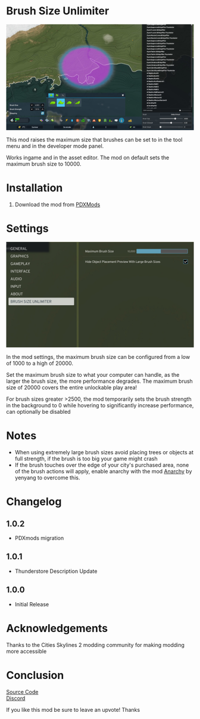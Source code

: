 # Brush Size Unlimiter

![Brush Ingame](https://raw.githubusercontent.com/Cgameworld/BrushSizeUnlimiter/master/Properties/Gallery1.jpg)

This mod raises the maximum size that brushes can be set to in the tool menu and in the developer mode panel. 

Works ingame and in the asset editor. The mod on default sets the maximum brush size to 10000. 

# Installation
1) Download the mod from [PDXMods](https://mods.paradoxplaza.com/mods/75249/Windows)

# Settings

![Mod Settings Panel](https://raw.githubusercontent.com/Cgameworld/BrushSizeUnlimiter/master/Properties/Gallery2.jpg)

In the mod settings, the maximum brush size can be configured from a low of 1000 to a high of 20000.

Set the maximum brush size to what your computer can handle, as the larger the brush size, the more performance degrades. The maximum brush size of 20000 covers the entire unlockable play area!

For brush sizes greater >2500, the mod temporarily sets the brush strength in the background to 0 while hovering to significantly increase performance, can optionally be disabled

# Notes

- When using extremely large brush sizes avoid placing trees or objects at full strength, if the brush is too big your game might crash
- If the brush touches over the edge of your city's purchased area, none of the brush actions will apply, enable anarchy with the mod [Anarchy](https://thunderstore.io/c/cities-skylines-ii/p/yenyang/Anarchy/) by yenyang to overcome this.


# Changelog

## 1.0.2 

- PDXmods migration

## 1.0.1

- Thunderstore Description Update

## 1.0.0 
- Initial Release

# Acknowledgements

Thanks to the Cities Skylines 2 modding community for making modding more accessible

# Conclusion

[Source Code](https://github.com/Cgameworld/BrushSizeUnlimiter/)   
[Discord](https://discord.gg/tDZhaMrgsQ)

If you like this mod be sure to leave an upvote! Thanks